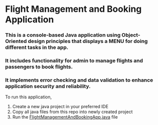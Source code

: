 # Flight Management and Booking Application
### This is a console-based Java application using Object-Oriented design principles that displays a MENU for doing different tasks in the app.
### It includes functionality for admin to manage flights and passengers to book flights.
### It implements error checking and data validation to enhance application security and reliability.

To run this application, 
1. Create a new java project in your preferred IDE
2. Copy all java files from this repo into newly created project
3. Run the [FlightManagementAndBookingApp.java](https://github.com/Jasanpreet5/Flight-Management-and-Booking-Application/blob/master/FlightManagementAndBookingApp.java) file
